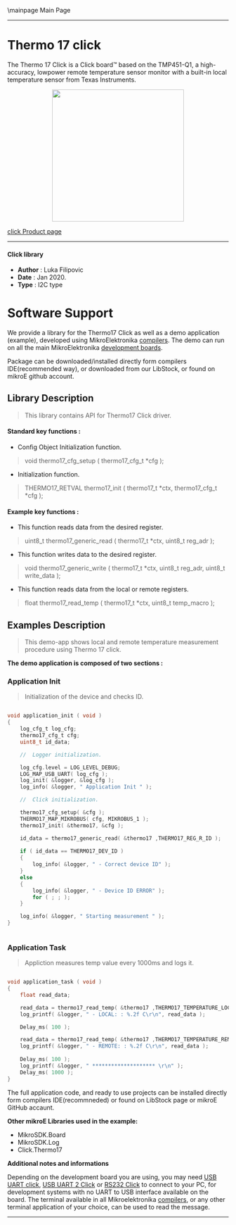 \mainpage Main Page
 
---
# Thermo 17 click

The Thermo 17 Click is a Click board™ based on the TMP451-Q1, a high-accuracy, lowpower remote temperature sensor monitor with a built-in local temperature sensor from Texas Instruments.

<p align="center">
  <img src="https://download.mikroe.com/images/click_for_ide/thermo17_click.png" height=300px>
</p>

[click Product page](<https://www.mikroe.com/thermo-17-click>)

---


#### Click library 

- **Author**        : Luka Filipovic
- **Date**          : Jan 2020.
- **Type**          : I2C type


# Software Support

We provide a library for the Thermo17 Click 
as well as a demo application (example), developed using MikroElektronika 
[compilers](https://shop.mikroe.com/compilers). 
The demo can run on all the main MikroElektronika [development boards](https://shop.mikroe.com/development-boards).

Package can be downloaded/installed directly form compilers IDE(recommended way), or downloaded from our LibStock, or found on mikroE github account. 

## Library Description

> This library contains API for Thermo17 Click driver.

#### Standard key functions :

- Config Object Initialization function.
> void thermo17_cfg_setup ( thermo17_cfg_t *cfg ); 
 
- Initialization function.
> THERMO17_RETVAL thermo17_init ( thermo17_t *ctx, thermo17_cfg_t *cfg );


#### Example key functions :

- This function reads data from the desired register.
> uint8_t thermo17_generic_read ( thermo17_t *ctx,  uint8_t reg_adr );

- This function writes data to the desired register.
> void thermo17_generic_write ( thermo17_t *ctx, uint8_t reg_adr, uint8_t write_data );
 
- This function reads data from the local or remote registers.
> float thermo17_read_temp ( thermo17_t *ctx, uint8_t temp_macro );

## Examples Description

> This demo-app shows local and remote temperature measurement procedure using Thermo 17 click.

**The demo application is composed of two sections :**

### Application Init 

> Initialization of the device and checks ID.

```c

void application_init ( void )
{
    log_cfg_t log_cfg;
    thermo17_cfg_t cfg;
    uint8_t id_data;

    //  Logger initialization.

    log_cfg.level = LOG_LEVEL_DEBUG;
    LOG_MAP_USB_UART( log_cfg );
    log_init( &logger, &log_cfg );
    log_info( &logger, " Application Init " );

    //  Click initialization.

    thermo17_cfg_setup( &cfg );
    THERMO17_MAP_MIKROBUS( cfg, MIKROBUS_1 );
    thermo17_init( &thermo17, &cfg );

    id_data = thermo17_generic_read( &thermo17 ,THERMO17_REG_R_ID );
    
    if ( id_data == THERMO17_DEV_ID )
    {
        log_info( &logger, " - Correct device ID" );
    }
    else
    {
        log_info( &logger, " - Device ID ERROR" );
        for ( ; ; );
    }

    log_info( &logger, " Starting measurement " );
}
  
```

### Application Task

> Appliction measures temp value every 1000ms and logs it.

```c

void application_task ( void )
{
    float read_data;

    read_data = thermo17_read_temp( &thermo17 ,THERMO17_TEMPERATURE_LOCAL );
    log_printf( &logger, " - LOCAL: : %.2f C\r\n", read_data );

    Delay_ms( 100 );

    read_data = thermo17_read_temp( &thermo17 ,THERMO17_TEMPERATURE_REMOTE );
    log_printf( &logger, " - REMOTE: : %.2f C\r\n", read_data );
    
    Delay_ms( 100 );
    log_printf( &logger, " ******************** \r\n" );
    Delay_ms( 1000 );
}  

```

The full application code, and ready to use projects can be  installed directly form compilers IDE(recommneded) or found on LibStock page or mikroE GitHub accaunt.

**Other mikroE Libraries used in the example:** 

- MikroSDK.Board
- MikroSDK.Log
- Click.Thermo17

**Additional notes and informations**

Depending on the development board you are using, you may need 
[USB UART click](https://shop.mikroe.com/usb-uart-click), 
[USB UART 2 Click](https://shop.mikroe.com/usb-uart-2-click) or 
[RS232 Click](https://shop.mikroe.com/rs232-click) to connect to your PC, for 
development systems with no UART to USB interface available on the board. The 
terminal available in all Mikroelektronika 
[compilers](https://shop.mikroe.com/compilers), or any other terminal application 
of your choice, can be used to read the message.



---
